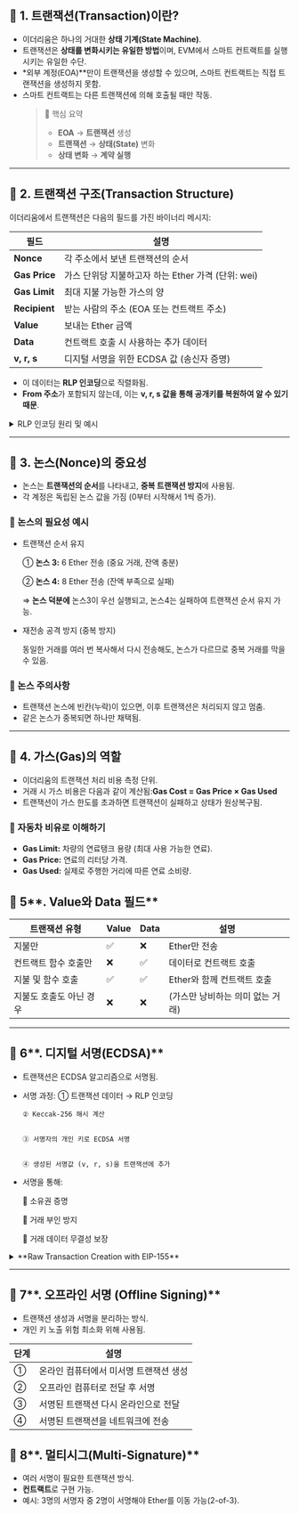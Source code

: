 ## 📌 **1. 트랜잭션(Transaction)이란?**

- 이더리움은 하나의 거대한 **상태 기계(State Machine)**.
- 트랜잭션은 **상태를 변화시키는 유일한 방법**이며, EVM에서 스마트 컨트랙트를 실행시키는 유일한 수단.
- \*외부 계정(EOA)\*\*만이 트랜잭션을 생성할 수 있으며, 스마트 컨트랙트는 직접 트랜잭션을 생성하지 못함.
- 스마트 컨트랙트는 다른 트랜잭션에 의해 호출될 때만 작동.
  > 📍 핵심 요약
  >
  > - **EOA** → **트랜잭션** 생성
  > - **트랜잭션** → **상태(State)** 변화
  > - **상태 변화** → **계약 실행**

---

## 📌 **2. 트랜잭션 구조(Transaction Structure)**

이더리움에서 트랜잭션은 다음의 필드를 가진 바이너리 메시지:

| 필드          | 설명                                               |
| ------------- | -------------------------------------------------- |
| **Nonce**     | 각 주소에서 보낸 트랜잭션의 순서                   |
| **Gas Price** | 가스 단위당 지불하고자 하는 Ether 가격 (단위: wei) |
| **Gas Limit** | 최대 지불 가능한 가스의 양                         |
| **Recipient** | 받는 사람의 주소 (EOA 또는 컨트랙트 주소)          |
| **Value**     | 보내는 Ether 금액                                  |
| **Data**      | 컨트랙트 호출 시 사용하는 추가 데이터              |
| **v, r, s**   | 디지털 서명을 위한 ECDSA 값 (송신자 증명)          |

- 이 데이터는 **RLP 인코딩**으로 직렬화됨.
- **From 주소**가 포함되지 않는데, 이는 **v, r, s 값을 통해 공개키를 복원하여 알 수 있기 때문**.
<details>
<summary>RLP 인코딩 원리 및 예시</summary>

### 📌 **1. RLP (Recursive Length Prefix) 인코딩**

RLP 인코딩은 **이더리움에서 데이터를 효율적으로 저장하고 전송하기 위한 직렬화 방식**이다. 특히 트랜잭션 데이터를 **최소한의 공간**을 차지하도록 압축하는 것이 목적이다.

### ✅ **RLP 인코딩 원리**

RLP는 **두 가지 주요 요소**로 이루어진다.

1. **데이터가 단순한 단일 값** (바이트 스트링)
2. **데이터가 여러 개의 값으로 이루어진 리스트** (배열)

각각의 경우 RLP 인코딩 방식이 다르다.

### ✅ **RLP 인코딩 방식 (단계별)**

**단일 값(Value)의 경우**

1. **0~127 범위(1바이트) 숫자**
   → 그대로 저장 (예: `0x7F` → `0x7F`)
2. **0~55 바이트 데이터**
   → `0x80 + 데이터 길이` + `데이터` (예: `"dog"` → `0x83 646F67`)
3. **56바이트 이상 데이터**
   → `0xB7 + 데이터 길이(바이트)` + `데이터`

**리스트(List)의 경우**

1. **전체 데이터가 55바이트 이하**
   → `0xC0 + 리스트 길이` + `RLP(각 요소)`
2. **전체 데이터가 56바이트 이상**
   → `0xF7 + 리스트 길이(바이트)` + `RLP(각 요소)`

---

### ✅ **RLP 인코딩 예제**

**예제 1: 문자열 "dog" (단일 값)**

1. "dog" → 바이트 변환 → `0x646F67`
2. 길이 = 3바이트 → `0x80 + 3 = 0x83`
3. 최종 결과 = `0x83 646F67`

**예제 2: 리스트 ["cat", "dog"]**

1. "cat" → `0x83636174` (RLP 변환)
2. "dog" → `0x83646F67` (RLP 변환)
3. 리스트 길이 = `0x83636174` + `0x83646F67` = 6바이트
   → `0xC0 + 6 = 0xC6`
4. 최종 결과: `0xC6 83636174 83646F67`

</details>

---

## 📌 **3. 논스(Nonce)의 중요성**

- 논스는 **트랜잭션의 순서**를 나타내고, **중복 트랜잭션 방지**에 사용됨.
- 각 계정은 독립된 논스 값을 가짐 (0부터 시작해서 1씩 증가).

### 🚩 **논스의 필요성 예시**

- 트랜잭션 순서 유지

  ① **논스 3:** 6 Ether 전송 (중요 거래, 잔액 충분)

  ② **논스 4:** 8 Ether 전송 (잔액 부족으로 실패)

  ⇒ **논스 덕분에** 논스3이 우선 실행되고, 논스4는 실패하여 트랜잭션 순서 유지 가능.

- 재전송 공격 방지 (중복 방지)

  동일한 거래를 여러 번 복사해서 다시 전송해도, 논스가 다르므로 중복 거래를 막을 수 있음.

### 🚩 **논스 주의사항**

- 트랜잭션 논스에 빈칸(누락)이 있으면, 이후 트랜잭션은 처리되지 않고 멈춤.
- 같은 논스가 중복되면 하나만 채택됨.

---

## 📌 **4. 가스(Gas)의 역할**

- 이더리움의 트랜잭션 처리 비용 측정 단위.
- 거래 시 가스 비용은 다음과 같이 계산됨:**Gas Cost = Gas Price × Gas Used**
- 트랜잭션이 가스 한도를 초과하면 트랜잭션이 실패하고 상태가 원상복구됨.

### 🚗 **자동차 비유로 이해하기**

- **Gas Limit:** 차량의 연료탱크 용량 (최대 사용 가능한 연료).
- **Gas Price:** 연료의 리터당 가격.
- **Gas Used:** 실제로 주행한 거리에 따른 연료 소비량.

## 📌 5**. Value와 Data 필드**

| 트랜잭션 유형           | Value | Data | 설명                             |
| ----------------------- | ----- | ---- | -------------------------------- |
| 지불만                  | ✅    | ❌   | Ether만 전송                     |
| 컨트랙트 함수 호출만    | ❌    | ✅   | 데이터로 컨트랙트 호출           |
| 지불 및 함수 호출       | ✅    | ✅   | Ether와 함께 컨트랙트 호출       |
| 지불도 호출도 아닌 경우 | ❌    | ❌   | (가스만 낭비하는 의미 없는 거래) |

---

## 📌 6**. 디지털 서명(ECDSA)**

- 트랜잭션은 ECDSA 알고리즘으로 서명됨.
- 서명 과정:
  ① 트랜잭션 데이터 → RLP 인코딩

      ② Keccak-256 해시 계산


      ③ 서명자의 개인 키로 ECDSA 서명


      ④ 생성된 서명값 (v, r, s)을 트랜잭션에 추가

- 서명을 통해:

  🔹 소유권 증명

  🔹 거래 부인 방지

  🔹 거래 데이터 무결성 보장

<details>
<summary>**Raw Transaction Creation with EIP-155**</summary>

### **📌 EIP-155란?**

EIP-155는 **리플레이 공격(Replay Attack) 방지**를 위한 이더리움 개선 제안(Ethereum Improvement Proposal)으로, 2016년에 도입됨.

### **💡 리플레이 공격이 뭔데?**

이전에는 이더리움(ETH)과 이더리움 클래식(ETC)이 같은 체인을 공유하고 있어서, **한쪽 체인에서 보낸 트랜잭션이 다른 체인에서도 유효하게 실행될 수 있는 문제**가 있었어.

예를 들어:

1. A가 B에게 10 ETH를 전송하는 트랜잭션을 Ethereum 메인넷에서 전송 💰
2. B가 이 트랜잭션을 복사해서 Ethereum Classic 네트워크에서도 전송 🤯
3. A는 의도하지 않았지만 B에게 10 ETC도 보냄 😱 (같은 프라이빗 키를 가진 계정이므로)

👉 이 문제를 해결하기 위해 **EIP-155는 트랜잭션에 "체인 ID"를 포함하도록 변경**했어.

👉 각 블록체인마다 고유한 **체인 ID**를 부여해서, 한 네트워크에서 서명한 트랜잭션이 다른 네트워크에서 무효하도록 만듦!

<details>
<summary>EIP-55(이더리움 주소 체크섬, EIP-155랑 다름)</summary>

## **✅ EIP-155 vs EIP-55 차이점**

| EIP         | 개념                        | 역할                                                       | 도입 목적                                                                                                                                     | 예제                                                                  |
| ----------- | --------------------------- | ---------------------------------------------------------- | --------------------------------------------------------------------------------------------------------------------------------------------- | --------------------------------------------------------------------- |
| **EIP-155** | **트랜잭션 리플레이 방지**  | 네트워크마다 트랜잭션을 구별하기 위해 **체인 ID를 추가**   | **Ethereum과 Ethereum Classic 같은 체인이 분리된 후, 서로 다른 체인에서 트랜잭션이 중복 실행되는 문제(리플레이 공격)를 방지하기 위해 도입됨** | _체인 ID:_ _`1`_ _(Ethereum),_ _`61`_ _(Ethereum Classic) 등_         |
| **EIP-55**  | **주소 체크섬 (오타 방지)** | Ethereum 주소의 **대소문자 체크섬**을 추가하여 오타를 감지 | **잘못된 Ethereum 주소 입력을 방지하여, 사용자가 실수로 잘못된 주소로 자금을 보내는 문제를 방지**                                             | _`0x52908400098527886E0F7030069857D2E4169EE7`_ _(EIP-55 적용된 주소)_ |

### 📌 **EIP-55란?**

**EIP-55**는 **Ethereum 주소의 오류 검출을 위한 대소문자 체크섬(Address Checksums)** 방식이야.

Ethereum의 주소는 **40자리 16진수(0**~~**9, A**~~**F)로 구성된 20바이트(160비트) 길이**를 가지는데,

이게 전부 **소문자**나 **대문자**로만 표시될 수도 있어.

✔️ **EIP-55 이전 문제**

- Ethereum의 주소는 대소문자를 구분하지 않아도 유효했음 (즉, `0xabcd...`와 `0xABCD...`는 동일한 주소)
- 하지만 오타가 발생하면, 잘못된 주소로 돈이 보내질 수 있음! 😨

✔️ **EIP-55 이후 해결책**

- **주소의 특정 글자를 대문자로 변환하는 체크섬 방식**을 적용하여 오타를 감지할 수 있도록 변경
- 사용자가 **잘못된 주소를 입력하면, 지갑 소프트웨어에서 오류를 감지**할 수 있음.

---

## **📍 EIP-55 도입 배경 (왜 필요한가?)**

Ethereum의 주소 체계는 Bitcoin과 다르게 **체크섬을 포함하지 않은 순수한 16진수(hex) 포맷**이었음.

즉, **Ethereum의 주소는 원래 오타 감지 기능이 없었음**.

예를 들어:

Bitcoin 주소: `1A1zP1eP5QGefi2DMPTfTL5SLmv7DivfNa` (체크섬 포함)

Ethereum 주소: `0x4bbeeb066ed09b7aed07bf39eee0460dfa261520` (체크섬 없음)

💡 **문제점**

✔️ 사용자가 **한 글자라도 잘못 입력하면**, 완전히 다른 주소로 전송될 가능성이 있음.

✔️ 대부분의 Ethereum 지갑은 **QR 코드**나 **주소 복사-붙여넣기**를 이용하지만,

✔️ **수기로 입력하는 경우** 오타가 발생할 위험이 있음.

✔️ Ethereum 네트워크에는 **"잘못 보낸 트랜잭션을 되돌릴 방법이 없음!"** 😨

💡 **해결책**

✔️ Ethereum 주소를 **Keccak-256 해싱하여 체크섬을 적용하는 방식**을 도입

✔️ 이더리움 주소를 **대소문자 섞인 형태**로 변환하여 **오타 감지 가능**하도록 함.

✔️ 지갑이나 블록 탐색기에서 **체크섬이 적용되지 않은 주소 입력 시 경고**를 띄움.

---

## **📍 EIP-55 체크섬 적용 방식 (어떻게 동작하는가?)**

### **🚀 1️⃣ 기본 원리**

1. Ethereum 주소의 **16진수 표현**을 모두 **소문자로 변환** (`0x` 제외)
2. **Keccak-256 해시**를 생성 (Keccak은 Ethereum에서 사용하는 SHA3 해시 알고리즘)
3. 생성된 해시 값을 이용하여 주소 문자열에서 **일부 문자만 대문자로 변환**
   - Keccak 해시값의 각 바이트를 보고, 7보다 크면 해당 문자를 대문자로 변경
4. 최종적으로 **대소문자가 섞인 체크섬 주소**가 생성됨.

---

### **🚀 2️⃣ 체크섬 변환 예제 (Step by Step)**

예제 주소:

```bash
0x52908400098527886E0F7030069857D2E4169EE7
```

### **✅ Step 1: 소문자로 변환**

```bash
0x52908400098527886e0f7030069857d2e4169ee7
```

### **✅ Step 2: Keccak-256 해시 생성**

해시 결과:

```bash
0x1c1d9c3f78f6a23e902b101f81eb4ac69b8c5e1d3d1b6783f373c3a68818c1b1
```

### **✅ Step 3: 특정 문자 대문자로 변경**

- Keccak 해시의 첫 번째 바이트: `1C` (16진수로 1C = 28)
  → 28 (10진수) → **첫 번째 문자는 그대로 소문자 유지**
- 두 번째 바이트: `1D` (16진수로 1D = 29)
  → 29 (10진수) → **두 번째 문자는 대문자로 변경**

결과적으로 최종 체크섬 적용 주소:

```bash
0x52908400098527886E0F7030069857D2E4169EE7
```

✅ 대소문자가 섞여 있음!

---

## **📍 EIP-55 체크섬이 적용되지 않은 주소와 비교**

| 주소 타입            | 예제 주소                                    |
| -------------------- | -------------------------------------------- |
| 일반 주소 (소문자)   | `0x52908400098527886e0f7030069857d2e4169ee7` |
| 체크섬 주소 (EIP-55) | `0x52908400098527886E0F7030069857D2E4169EE7` |

💡 **차이점**
✔️ **EIP-55 체크섬 주소는 특정 글자가 대문자로 표시됨**

✔️ **소문자로만 된 주소는 오타 감지 불가**

✔️ **체크섬 주소를 사용하면 오타를 감지할 수 있음** (잘못 입력하면 오류 발생)

---

## **📍 EIP-55 적용 방식**

### **🚀 1️⃣ 지갑과 블록 탐색기에서 체크섬 적용**

- Metamask, MyEtherWallet(MEW), Etherscan 같은 **지갑 및 블록 탐색기**는 **EIP-55 체크섬을 적용한 주소만 유효한 것으로 간주**
- 사용자가 **잘못된 대소문자를 입력하면 오류 메시지 출력!** 🚨

### **🚀 2️⃣ 스마트 계약에서 체크섬 검증 가능**

- Solidity에서 `keccak256`을 이용해 체크섬이 올바른지 검증 가능:

```solidity
function validateAddress(string memory _input) public pure returns (bool) {
    return keccak256(abi.encodePacked(_input)) == keccak256(abi.encodePacked("0x52908400098527886E0F7030069857D2E4169EE7"));
}
```

✔️ 이더리움 스마트 컨트랙트에서도 주소의 유효성을 체크할 수 있음!

---

## **📍 체크섬이 적용되지 않은 주소를 입력하면 어떻게 될까?**

**EIP-55가 적용된 시스템에서, 체크섬이 없는 주소를 입력하면 오류 발생!**

예를 들어:

1. Metamask에서 **잘못된 대소문자 주소 입력**
2. Metamask는 **Keccak-256 해시를 확인**하고 올바른지 체크
3. **오류 메시지 출력!** → "주소가 유효하지 않습니다."

---

## **📍 EIP-55의 한계점**

✔️ EIP-55는 **오타를 감지할 수는 있지만, 오타를 교정해 주지는 않음**

✔️ **체크섬이 있는 주소만 인식하는 소프트웨어에서는 체크섬 없는 주소가 오류로 인식될 수 있음**

✔️ QR 코드 스캔이나 복사-붙여넣기를 주로 사용하면 여전히 **체크섬 기능이 크게 필요하지 않을 수도 있음**

---

## **🚀 정리**

### **🔹 EIP-55의 핵심 내용**

✅ **Ethereum 주소의 오타 감지 기능 추가**

✅ **Keccak-256 해싱을 이용하여 특정 문자를 대문자로 변환**

✅ **대소문자가 섞인 주소를 사용하면 오타 방지 가능**

✅ **지갑 및 블록 탐색기에서 체크섬 적용 주소만 허용 가능**

---

### **🔹 EIP-55 적용 시 효과**

✔️ **수동 입력 시 오타 발생 방지**

✔️ **잘못된 주소 입력 시, 지갑이 자동으로 오류 감지**

✔️ **리플레이 공격과 같은 보안 문제는 해결하지 않지만, 트랜잭션을 보낼 때의 실수를 방지**

---

📌 **EIP-55는 트랜잭션을 보호하는 것이 아니라, "주소 입력 실수"를 줄이는 역할을 한다!**

📌 **Ethereum 생태계에서 지갑과 블록 탐색기들은 대부분 EIP-55 체크섬을 적용하고 있다!** ✅

</details>

---

### **📌 EIP-155를 적용한 Raw Transaction 생성 과정**

이제 EIP-155 방식으로 트랜잭션을 어떻게 생성하는지 단계적으로 보자.

### **📍 Step 1: 트랜잭션 데이터 구성**

EIP-155를 적용하면, 기존 트랜잭션 구조에 **"chainId", "0", "0"** 이 추가됨.

기존 구조:

```json
{
  "nonce": 0,
  "gasPrice": "0x09184e72a000", // 10 Gwei
  "gasLimit": "0x30000", // 200,000 Gas
  "to": "0xrecipient_address",
  "value": "0x01", // 1 wei
  "data": "" // 일반 ETH 전송이므로 없음
}
```

🚨 **EIP-155 적용 후**

```json
{
  "nonce": 0,
  "gasPrice": "0x09184e72a000",
  "gasLimit": "0x30000",
  "to": "0xrecipient_address",
  "value": "0x01",
  "data": "",
  "chainId": 1, // Ethereum 메인넷 체인 ID
  "0": 0,
  "0": 0
}
```

✔️ **체인 ID 추가**

✔️ **"0", "0" 필드 추가**

---

### **📍 Step 2: 트랜잭션 서명**

트랜잭션 데이터를 **RLP-인코딩(RLP-Encoding)**한 후, Keccak-256 해시를 적용한 값을 서명해야 해.

👉 **서명 방식**

1. 위에서 만든 트랜잭션을 RLP 인코딩
2. Keccak-256 해싱 적용
3. **ECDSA 서명**을 사용하여 v, r, s 서명 생성
   - v 값이 **"chainId \* 2 + 35 or 36"** 형태로 변경됨 (EIP-155 적용)
   - 예) `v = (1 * 2) + 35 = 37`

---

### **📍 Step 3: 서명된 트랜잭션 전송**

서명이 완료된 트랜잭션을 Ethereum 네트워크에 전송!

```bash
const Web3 = require("web3");
const EthereumTx = require("ethereumjs-tx").Transaction;

const web3 = new Web3("https://mainnet.infura.io/v3/YOUR_INFURA_PROJECT_ID");

const rawTx = {
    nonce: web3.utils.toHex(0),
    gasPrice: web3.utils.toHex(web3.utils.toWei("10", "gwei")),
    gasLimit: web3.utils.toHex(21000),
    to: "0xRecipientAddress",
    value: web3.utils.toHex(web3.utils.toWei("0.1", "ether")),
    chainId: 1  // EIP-155 적용
};

const privateKey = Buffer.from("YOUR_PRIVATE_KEY", "hex");
const tx = new EthereumTx(rawTx, { chain: "mainnet" });
tx.sign(privateKey);

const serializedTx = tx.serialize();
web3.eth.sendSignedTransaction("0x" + serializedTx.toString("hex"))
    .on("receipt", console.log);
```

✔️ **EIP-155 적용됨**

✔️ **체인 ID 포함 → 리플레이 공격 방지**

✔️ **서명 후 전송**

---

### **📌 🚀 쉽게 이해하는 비유**

🔗 **EIP-155 전**

➡️ "서울에서 보낸 택배가 부산에서도 그대로 유효한 상황" (다른 체인에서도 실행됨)

🔗 **EIP-155 후**

➡️ "택배에 `대한민국`이라는 태그를 붙여서, 미국에서는 유효하지 않도록 만듦!" (네트워크 간 구분)

</details>

---

## 📌 7**. 오프라인 서명 (Offline Signing)**

- 트랜잭션 생성과 서명을 분리하는 방식.
- 개인 키 노출 위험 최소화 위해 사용됨.

| 단계 | 설명                                   |
| ---- | -------------------------------------- |
| ①    | 온라인 컴퓨터에서 미서명 트랜잭션 생성 |
| ②    | 오프라인 컴퓨터로 전달 후 서명         |
| ③    | 서명된 트랜잭션 다시 온라인으로 전달   |
| ④    | 서명된 트랜잭션을 네트워크에 전송      |

## 📌 8**. 멀티시그(Multi-Signature)**

- 여러 서명이 필요한 트랜잭션 방식.
- **컨트랙트**로 구현 가능.
- 예시: 3명의 서명자 중 2명이 서명해야 Ether를 이동 가능(2-of-3).
